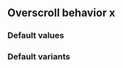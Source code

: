 ## Overscroll behavior x


<!-- <values.overscrollBehaviorX> -->
### Default values

<!-- </values.overscrollBehaviorX> -->

<!-- <variants.overscrollBehaviorX> -->
### Default variants

<!-- </variants.overscrollBehaviorX> -->
